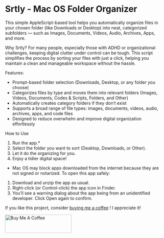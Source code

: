 # Srtly - Mac OS Folder Organizer

This simple AppleScript-based tool helps you automatically organize files in your chosen folder (like Downloads or Desktop) into neat, categorized subfolders — such as Images, Documents, Videos, Audio, Archives, Apps, and more.

Why Srtly?
For many people, especially those with ADHD or organizational challenges, keeping digital clutter under control can be tough. This script simplifies the process by sorting your files with just a click, helping you maintain a clean and manageable workspace without the hassle.

Features:
- Prompt-based folder selection (Downloads, Desktop, or any folder you choose)
- Categorizes files by type and moves them into relevant folders (Images, Videos, Documents, Codes & Scripts, Folders, and Other)
- Automatically creates category folders if they don’t exist
- Supports a broad range of file types: images, documents, videos, audio, archives, apps, and code files
- Designed to reduce overwhelm and improve digital organization effortlessly

How to Use

1. Run the app.*
2. Select the folder you want to sort (Desktop, Downloads, or Other).
3. Let it do the organizing for you.
4. Enjoy a tidier digital space!

* Mac OS may block apps downloaded from the internet because they are not signed or notarized. To open this app safely:
1. Download and unzip the app as usual.
2. Right-click (or Control-click) the app icon in Finder.
3. You’ll see a warning dialog about the app being from an unidentified developer. Click Open again to confirm.



If you like this project, consider [buying me a coffee](https://www.buymeacoffee.com/patricksthannon) ! I appreciate it!

<a href="https://www.buymeacoffee.com/patricksthannon" target="_blank"><img src="https://cdn.buymeacoffee.com/buttons/v2/default-yellow.png" alt="Buy Me A Coffee" style="height: 60px !important;width: 217px !important;" ></a>
